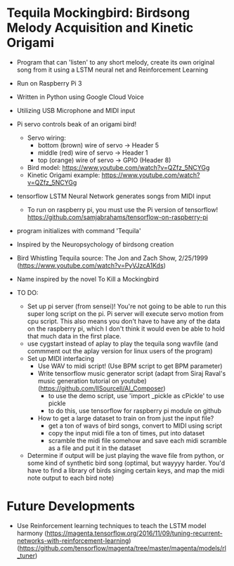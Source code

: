 # Tequila Mockingbird: Birdsong Melody Acquisition and Kinetic Origami
- Program that can 'listen' to any short melody, create its own original song from it using a LSTM neural net and Reinforcement Learning
- Run on Raspberry Pi 3
- Written in Python using Google Cloud Voice
- Utilizing USB Microphone and MIDI input
- Pi servo controls beak of an origami bird!
	- Servo wiring:
		- bottom (brown) wire of servo -> Header 5 
		- middle (red) wire of servo -> Header 1
		- top (orange) wire of servo -> GPIO (Header 8) 
	- Bird model: https://www.youtube.com/watch?v=QZfz_5NCYGg
	- Kinetic Origami example: https://www.youtube.com/watch?v=QZfz_5NCYGg
- tensorflow LSTM Neural Network generates songs from MIDI input
	- To run on raspberry pi, you must use the Pi version of tensorflow! https://github.com/samjabrahams/tensorflow-on-raspberry-pi
- program initializes with command 'Tequila'
- Inspired by the Neuropsychology of birdsong creation
- Bird Whistling Tequila source: The Jon and Zach Show, 2/25/1999 (https://www.youtube.com/watch?v=PyVJzcA1Kds)
- Name inspired by the novel To Kill a Mockingbird

- TO DO:
  - Set up pi server (from sensei)! You're not going to be able to run this super long script on the pi. Pi server will execute servo motion from cpu script. This also means you don't have to have any of the data on the raspberry pi, which I don't think it would even be able to hold that much data in the first place. 
  - use cygstart instead of aplay to play the tequila song wavfile (and commment out the aplay version for linux users of the program)
  - Set up MIDI interfacing
  	- Use WAV to midi script! (Use BPM script to get BPM parameter)
    - Write tensorflow music generator script (adapt from Siraj Raval's music generation tutorial on youtube) (https://github.com/llSourcell/AI_Composer)
      - to use the demo script, use 'import _pickle as cPickle' to use pickle
      - to do this, use tensorflow for raspberry pi module on github
  	- How to get a large dataset to train on from just the input file? 
  		- get a ton of wavs of bird songs, convert to MIDI using script
  		- copy the input midi file a ton of times, put into dataset
  		- scramble the midi file somehow and save each midi scramble as a file and put it in the dataset
  - Determine if output will be just playing the wave file from python, or some kind of synthetic bird song (optimal, but wayyyy harder. You'd have to find a library of birds singing certain keys, and map the midi note output to each bird note)

# Future Developments
 - Use Reinforcement learning techniques to teach the LSTM model harmony (https://magenta.tensorflow.org/2016/11/09/tuning-recurrent-networks-with-reinforcement-learning) (https://github.com/tensorflow/magenta/tree/master/magenta/models/rl_tuner)

